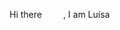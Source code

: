 Hi there <img source = "https://github.com/luscolari/luscolari/assets/141656103/f5c5c640-40ff-4e3a-a456-854e2b983fdf" width = "30">, I am Luísa
